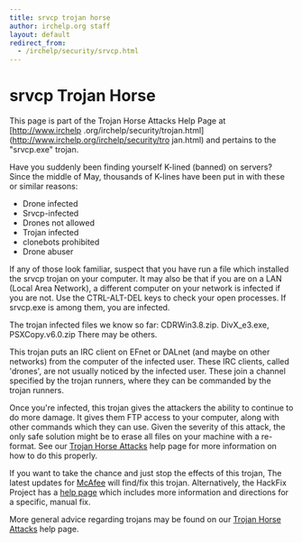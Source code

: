```yaml
---
title: srvcp trojan horse
author: irchelp.org staff
layout: default
redirect_from:
  - /irchelp/security/srvcp.html
---
```


# srvcp Trojan Horse

This page is part of the Trojan Horse Attacks Help Page at [http://www.irchelp
.org/irchelp/security/trojan.html](http://www.irchelp.org/irchelp/security/tro
jan.html) and pertains to the "srvcp.exe" trojan.

Have you suddenly been finding yourself K-lined (banned) on servers? Since the
middle of May, thousands of K-lines have been put in with these or similar
reasons:

  * Drone infected
  * Srvcp-infected
  * Drones not allowed
  * Trojan infected
  * clonebots prohibited
  * Drone abuser

If any of those look familiar, suspect that you have run a file which
installed the srvcp trojan on your computer. It may also be that if you are on
a LAN (Local Area Network), a different computer on your network is infected
if you are not. Use the CTRL-ALT-DEL keys to check your open processes. If
srvcp.exe is among them, you are infected.

The trojan infected files we know so far: CDRWin3.8.zip. DivX_e3.exe,
PSXCopy.v6.0.zip There may be others.

This trojan puts an IRC client on EFnet or DALnet (and maybe on other
networks) from the computer of the infected user. These IRC clients, called
'drones', are not usually noticed by the infected user. These join a channel
specified by the trojan runners, where they can be commanded by the trojan
runners.

Once you're infected, this trojan gives the attackers the ability to continue
to do more damage. It gives them FTP access to your computer, along with other
commands which they can use. Given the severity of this attack, the only safe
solution might be to erase all files on your machine with a re-format. See our
[Trojan Horse Attacks](trojan.html) help page for more information on how to
do this properly.

If you want to take the chance and just stop the effects of this trojan, The
latest updates for [McAfee](http://www.mcafee.com/) will find/fix this trojan.
Alternatively, the HackFix Project has a [help
page](http://www.hackfix.org/ircfix/srvcp.shtml) which includes more
information and directions for a specific, manual fix.

More general advice regarding trojans may be found on our [Trojan Horse
Attacks](trojan.html) help page.
